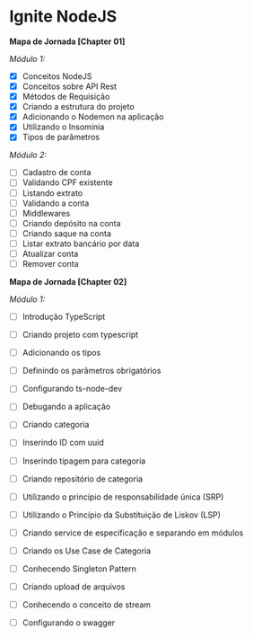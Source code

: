 # Ignite NodeJS

**Mapa de Jornada [Chapter 01]**

*Módulo 1:*

- [x] Conceitos NodeJS
- [x] Conceitos sobre API Rest
- [x] Métodos de Requisição
- [x] Criando a estrutura do projeto
- [x] Adicionando o Nodemon na aplicação
- [x] Utilizando o Insominia 
- [x] Tipos de parâmetros 

*Módulo 2:*

- [ ] Cadastro de conta
- [ ] Validando CPF existente
- [ ] Listando extrato
- [ ] Validando a conta
- [ ] Middlewares
- [ ] Criando depósito na conta
- [ ] Criando saque na conta
- [ ] Listar extrato bancário por data
- [ ] Atualizar conta
- [ ] Remover conta

**Mapa de Jornada [Chapter 02]**

*Módulo 1:*

- [ ] Introdução TypeScript
- [ ] Criando projeto com typescript
- [ ] Adicionando os tipos
- [ ] Definindo os parâmetros obrigatórios
- [ ] Configurando ts-node-dev
- [ ] Debugando a aplicação
- [ ] Criando categoria
- [ ] Inserindo ID com uuid
- [ ] Inserindo tipagem para categoria
- [ ] Criando repositório de categoria
- [ ] Utilizando o princípio de responsabilidade única (SRP)
- [ ] Utilizando o Princípio da Substituição de Liskov (LSP)
- [ ] Criando service de especificação e separando em módulos
- [ ] Criando os Use Case de Categoria
- [ ] Conhecendo Singleton Pattern
- [ ] Criando upload de arquivos
- [ ] Conhecendo o conceito de stream
- [ ] Configurando o swagger


